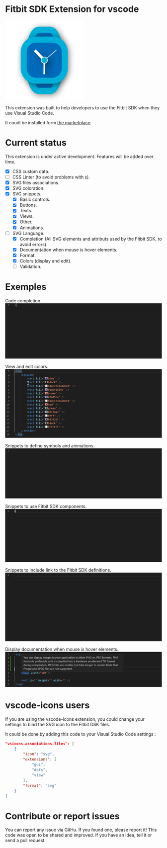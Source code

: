 # Fitbit SDK Extension for vscode

[![Fitbit SDK Extension for vscode](Sources/images/icon.png)](https://marketplace.visualstudio.com/items?itemName=JeremyJeanson.fitbit-sdk-extension)

This extension was built to help developers to use the Fitbit SDK when they use Visual Studio Code.

It coudl be installed form [the marketplace](https://marketplace.visualstudio.com/items?itemName=JeremyJeanson.fitbit-sdk-extension).


# Current status

This extension is under active development. Features will be added over time. 

- [x] CSS custom data.
- [ ] CSS Linter (to avoid problems with `$`).
- [x] SVG files associations.
- [x] SVG coloration.
- [x] SVG snippets.
    - [x] Basic controls.
    - [x] Buttons.
    - [x] Texts.
    - [x] Views.
    - [x] Other.
    - [x] Animations.
- [ ] SVG Language.
    - [x] Completion (All SVG elements and attributs used by the Fitbit SDK, to avoid errors).
    - [x] Documentation when mouse is hover elements.
    - [x] Format.
    - [x] Colors (display and edit).
    - [ ] Validation.

# Exemples

Code completion.
![Make the edition of SVG easier](Assets/demos/code-completion.gif)

View and edit colors.
![Colors edition](Assets/demos/colors.gif)

Snippets to define symbols and animations.
![An easy way create a custom components](Assets/demos/symbols.gif)

Snippets to use Fitbit SDK components.
![An easy way to use fitbit components components](Assets/demos/components.gif)

Snippets to include link to the Fitbit SDK definitions.
![An easy way create add link to Fitbit definion files](Assets/demos/defs.gif)

Display documentation when mouse is hover elements.
![Documentation](Assets/demos/documentation.png)

# vscode-icons users
If you are using the vscode-icons extension, you could change your settings to bind the SVG icon to the Fitbit DSK files.

It could be done by adding this code to your Visual Studio Code settings :

```json
"vsicons.associations.files": [
    {
        "icon": "svg",
        "extensions": [
            "gui",
            "defs",
            "view"
        ],
        "format": "svg"
    }
]
```

# Contribute or report issues
You can report any issue via GitHu. If you found one, please report it! This code was open to be shared and improved. If you have an idea, tell it or send a pull request. 